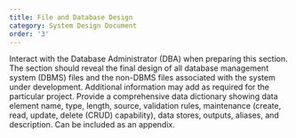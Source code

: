 ```yaml
---
title: File and Database Design
category: System Design Document
order: '3'
---
```


Interact with the Database Administrator (DBA) when preparing this section.  The section should reveal the final design of all database management system (DBMS) files and the non-DBMS files associated with the system under development.  Additional information may add as required for the particular project.  Provide a comprehensive data dictionary showing data element name, type, length, source, validation rules, maintenance (create, read, update, delete (CRUD) capability), data stores, outputs, aliases, and description.  Can be included as an appendix.
